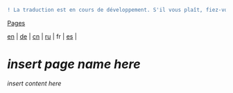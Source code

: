 ```diff
! La traduction est en cours de développement. S'il vous plaît, fiez-vous à la version originale en anglais. 
```

[Pages](https://github.com/syncloud/docs/blob/master/fr/index.md#Pages)

[en](https://github.com/syncloud/platform/wiki/Boot-from-SATA) | 
[de](https://github.com/syncloud/docs/blob/master/de/content/Boot-from-SATA.md) | 
[cn](https://github.com/syncloud/docs/blob/master/cn/content/Boot-from-SATA.md) | 
[ru](https://github.com/syncloud/docs/blob/master/ru/content/Boot-from-SATA.md) | 
fr | 
[es](https://github.com/syncloud/docs/blob/master/es/content/Boot-from-SATA.md) | 

# *insert page name here*

*insert content here*
